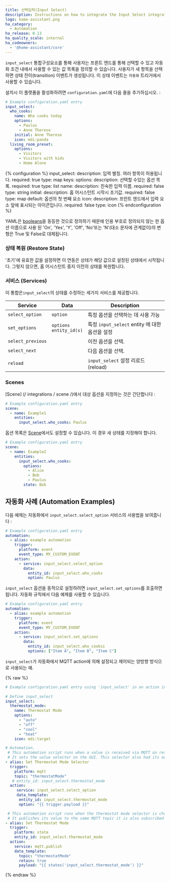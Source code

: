 ```yaml
---
title: 선택입력(Input Select)
description: Instructions on how to integrate the Input Select integration into Home Assistant.
logo: home-assistant.png
ha_category:
  - Automation
ha_release: 0.13
ha_quality_scale: internal
ha_codeowners:
  - '@home-assistant/core'
---
```


`input_select` 통합구성요소를 통해 사용자는 프론트 엔드를 통해 선택할 수 있고 자동화 조건 내에서 사용할 수 있는 값 목록을 정의할 수 있습니다. 사용자가 새 항목을 선택하면 상태 전이(transition) 이벤트가 생성됩니다. 이 상태 이벤트는 `자동화` 트리거에서 사용할 수 있습니다.

설치시 이 플랫폼을 활성화하려면 `configuration.yaml`에 다음 줄을 추가하십시오. :

```yaml
# Example configuration.yaml entry
input_select:
  who_cooks:
    name: Who cooks today
    options:
      - Paulus
      - Anne Therese
    initial: Anne Therese
    icon: mdi:panda
  living_room_preset:
    options:
      - Visitors
      - Visitors with kids
      - Home Alone
```

{% configuration %}
  input_select:
    description: 입력 별칭. 여러 항목이 허용됩니다.
    required: true
    type: map
    keys:
      options:
        description: 선택할 수있는 옵션 목록.
        required: true
        type: list
      name:
        description: 친숙한 입력 이름.
        required: false
        type: string
      initial:
        description: 홈 어시스턴트 시작시 초기값.
        required: false
        type: map
        default: 옵션의 첫 번째 요소
      icon:
        description: 프런트 엔드에서 입력 요소 앞에 표시되는 아이콘입니다.
        required: false
        type: icon
{% endconfiguration %}

<div class='note'>

YAML은 [booleans](https://yaml.org/type/bool.html)을 동등한 것으로 정의하기 때문에 인용 부호로 정의되지 않는 한 옵션 이름으로 사용 된 'On', 'Yes', 'Y', 'Off', 'No'또는 'N'(대소 문자에 관계없이)의 변형은 True 및 False로 대체됩니다. 

</div>

### 상태 복원 (Restore State)

'초기'에 유효한 값을 설정하면 이 연동은 상태가 해당 값으로 설정된 상태에서 시작됩니다. 그렇지 않으면, 홈 어시스턴트 중지 이전의 상태를 복원합니다.

### 서비스 (Services)

이 통합은`input_select`의 상태를 수정하는 세가지 서비스를 제공합니다.

| Service | Data | Description |
| ------- | ---- | ----------- |
| `select_option` | `option` | 특정 옵션을 선택하는 데 사용 가능
| `set_options` | `options`<br>`entity_id(s)` | 특정 `input_select` entity 에 대한 옵션을 설정
| `select_previous` | | 이전 옵션을 선택.
| `select_next` | | 다음 옵션을 선택.
| `reload` | | `input_select` 설정 리로드(reload) |

### Scenes

[Scene] (/ integrations / scene /)에서 대상 옵션을 지정하는 것은 간단합니다 : 

```yaml
# Example configuration.yaml entry
scene:
  - name: Example1
    entities:
      input_select.who_cooks: Paulus
```

옵션 목록은 [Scene](/integrations/scene)에서도 설정할 수 있습니다. 이 경우 새 상태를 지정해야 합니다.

```yaml
# Example configuration.yaml entry
scene:
  - name: Example2
    entities:
      input_select.who_cooks:
        options:
          - Alice
          - Bob
          - Paulus
        state: Bob
```


## 자동화 사례 (Automation Examples)

다음 예제는 자동화에서 `input_select.select_option` 서비스의 사용법을 보여줍니다 : 

```yaml
# Example configuration.yaml entry
automation:
  - alias: example automation
    trigger:
      platform: event
      event_type: MY_CUSTOM_EVENT
    action:
      - service: input_select.select_option
        data:
          entity_id: input_select.who_cooks
          option: Paulus
```

`input_select` 옵션을 동적으로 설정하려면 `input_select.set_options`를 호출하면됩니다. 자동화 규칙에서 다음 예제를 사용할 수 있습니다.

```yaml
# Example configuration.yaml entry
automation:
  - alias: example automation
    trigger:
      platform: event
      event_type: MY_CUSTOM_EVENT
    action:
      - service: input_select.set_options
        data:
          entity_id: input_select.who_cooksi
          options: ["Item A", "Item B", "Item C"]
```

`input_select`가 자동화에서 MQTT action에 의해 설정되고 제어되는 양방향 방식으로 사용되는 예.

{% raw %}
```yaml
# Example configuration.yaml entry using 'input_select' in an action in an automation
   
# Define input_select
input_select:
  thermostat_mode:
    name: Thermostat Mode
    options:
      - "auto"
      - "off"
      - "cool"
      - "heat"
    icon: mdi:target

# Automation.     
 # This automation script runs when a value is received via MQTT on retained topic: thermostatMode
 # It sets the value selector on the GUI. This selector also had its own automation when the value is changed.
- alias: Set Thermostat Mode Selector
  trigger:
    platform: mqtt
    topic: "thermostatMode"
   # entity_id: input_select.thermostat_mode
  action:
     service: input_select.select_option
     data_template:
      entity_id: input_select.thermostat_mode
      option: "{{ trigger.payload }}"

 # This automation script runs when the thermostat mode selector is changed.
 # It publishes its value to the same MQTT topic it is also subscribed to.
- alias: Set Thermostat Mode
  trigger:
    platform: state
    entity_id: input_select.thermostat_mode
  action:
    service: mqtt.publish
    data_template:
      topic: "thermostatMode"
      retain: true
      payload: "{{ states('input_select.thermostat_mode') }}"
```
{% endraw %}
